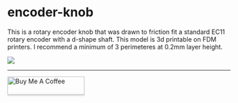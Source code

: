 # encoder-knob
This is a rotary encoder knob that was drawn to friction fit a standard EC11 rotary encoder with a d-shape shaft. This model is 3d printable on FDM printers. I recommend a minimum of 3 perimeteres at 0.2mm layer height. 

<img src="https://raw.githubusercontent.com/melonbred/open-source-projects/main/.file-data/encoder-knob.png">

---

<a href="https://www.buymeacoffee.com/melonbred" target="_blank"><img src="https://www.buymeacoffee.com/assets/img/custom_images/orange_img.png" alt="Buy Me A Coffee" style="height: 41px !important;width: 174px !important;box-shadow: 0px 3px 2px 0px rgba(190, 190, 190, 0.5) !important;-webkit-box-shadow: 0px 3px 2px 0px rgba(190, 190, 190, 0.5) !important;" ></a>